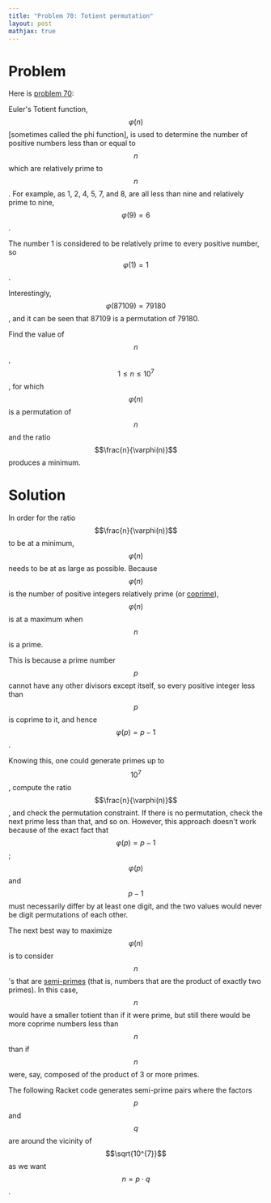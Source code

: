 ```yaml
---
title: "Problem 70: Totient permutation"
layout: post
mathjax: true
---
```


# Problem
Here is [problem 70](https://projecteuler.net/problem=70):

Euler's Totient function, $$\varphi(n)$$ [sometimes called the phi function], is used to determine the number of positive numbers less than or equal to $$n$$ which are relatively prime to $$n$$. For example, as 1, 2, 4, 5, 7, and 8, are all less than nine and relatively prime to nine, $$\varphi(9)=6$$.

The number 1 is considered to be relatively prime to every positive number, so $$\varphi(1)=1$$.

Interestingly, $$\varphi(87109)=79180$$, and it can be seen that 87109 is a permutation of 79180.

Find the value of $$n$$, $$1 \le n \le 10^{7}$$, for which $$\varphi(n)$$ is a permutation of $$n$$ and the ratio $$\frac{n}{\varphi(n)}$$ produces a minimum.

# Solution
In order for the ratio $$\frac{n}{\varphi(n)}$$ to be at a minimum, $$\varphi(n)$$ needs to be at as large as possible.  Because $$\varphi(n)$$ is the number of positive integers relatively prime (or [coprime](https://en.wikipedia.org/wiki/Coprime_integers)), $$\varphi(n)$$ is at a maximum when $$n$$ is a prime.

This is because a prime number $$p$$ cannot have any other divisors except itself, so every positive integer less than $$p$$ is coprime to it, and hence $$\varphi(p)=p-1$$.

Knowing this, one could generate primes up to $$10^{7}$$, compute the ratio $$\frac{n}{\varphi(n)}$$, and check the permutation constraint.  If there is no permutation, check the next prime less than that, and so on.  However, this approach doesn't work because of the exact fact that $$\varphi(p) = p-1$$; $$\varphi(p)$$ and $$p-1$$ must necessarily differ by at least one digit, and the two values would never be digit permutations of each other.

The next best way to maximize $$\varphi(n)$$ is to consider $$n$$'s that are [semi-primes](https://en.wikipedia.org/wiki/Semiprime) (that is, numbers that are the product of exactly two primes).  In this case, $$n$$ would have a smaller totient than if it were prime, but still there would be more coprime numbers less than $$n$$ than if $$n$$ were, say, composed of the product of 3 or more primes.

The following Racket code generates semi-prime pairs where the factors $$p$$ and $$q$$ are around the vicinity of $$\sqrt{10^{7}}$$ as we want $$n = p \cdot q$$.
